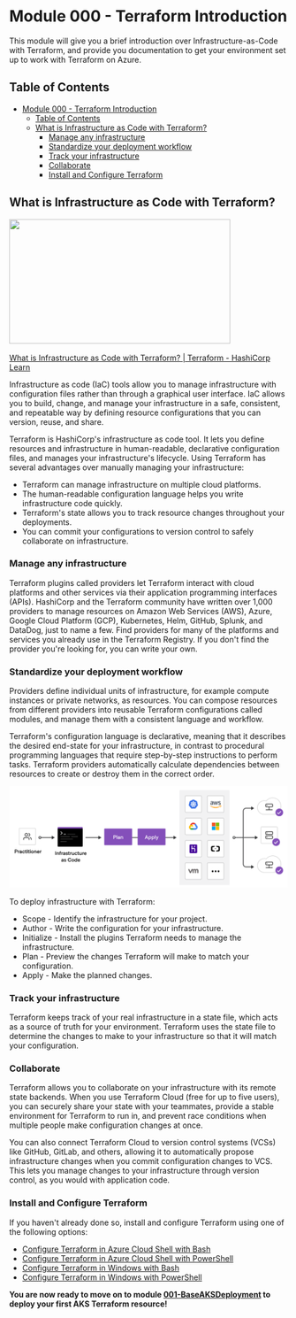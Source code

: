# Module 000 - Terraform Introduction

This module will give you a brief introduction over Infrastructure-as-Code with Terraform, and provide you documentation to get your environment set up to work with Terraform on Azure.

## Table of Contents

- [Module 000 - Terraform Introduction](#module-000---terraform-introduction)
  - [Table of Contents](#table-of-contents)
  - [What is Infrastructure as Code with Terraform?](#what-is-infrastructure-as-code-with-terraform)
    - [Manage any infrastructure](#manage-any-infrastructure)
    - [Standardize your deployment workflow](#standardize-your-deployment-workflow)
    - [Track your infrastructure](#track-your-infrastructure)
    - [Collaborate](#collaborate)
    - [Install and Configure Terraform](#install-and-configure-terraform)


## What is Infrastructure as Code with Terraform?

<p><a href="https://learn.hashicorp.com/tutorials/terraform/infrastructure-as-code?wvideo=mo76ckwvz4"><img src="https://embed-ssl.wistia.com/deliveries/41c56d0e44141eb3654ae77f4ca5fb41.jpg?image_play_button_size=2x&amp;image_crop_resized=960x540&amp;image_play_button=1&amp;image_play_button_color=1563ffe0" width="400" height="225" style="width: 400px; height: 225px;"></a></p><p><a href="https://learn.hashicorp.com/tutorials/terraform/infrastructure-as-code?wvideo=mo76ckwvz4">


What is Infrastructure as Code with Terraform? | Terraform - HashiCorp Learn</a></p>

Infrastructure as code (IaC) tools allow you to manage infrastructure with configuration files rather than through a graphical user interface. IaC allows you to build, change, and manage your infrastructure in a safe, consistent, and repeatable way by defining resource configurations that you can version, reuse, and share.

Terraform is HashiCorp's infrastructure as code tool. It lets you define resources and infrastructure in human-readable, declarative configuration files, and manages your infrastructure's lifecycle. Using Terraform has several advantages over manually managing your infrastructure:

- Terraform can manage infrastructure on multiple cloud platforms.
- The human-readable configuration language helps you write infrastructure code quickly.
- Terraform's state allows you to track resource changes throughout your deployments.
- You can commit your configurations to version control to safely collaborate on infrastructure.

### Manage any infrastructure

Terraform plugins called providers let Terraform interact with cloud platforms and other services via their application programming interfaces (APIs). HashiCorp and the Terraform community have written over 1,000 providers to manage resources on Amazon Web Services (AWS), Azure, Google Cloud Platform (GCP), Kubernetes, Helm, GitHub, Splunk, and DataDog, just to name a few. Find providers for many of the platforms and services you already use in the Terraform Registry. If you don't find the provider you're looking for, you can write your own.

### Standardize your deployment workflow

Providers define individual units of infrastructure, for example compute instances or private networks, as resources. You can compose resources from different providers into reusable Terraform configurations called modules, and manage them with a consistent language and workflow.

Terraform's configuration language is declarative, meaning that it describes the desired end-state for your infrastructure, in contrast to procedural programming languages that require step-by-step instructions to perform tasks. Terraform providers automatically calculate dependencies between resources to create or destroy them in the correct order.

![tfflexibility](../../docs/images/000-flexibility.png)

To deploy infrastructure with Terraform:

- Scope - Identify the infrastructure for your project.
- Author - Write the configuration for your infrastructure.
- Initialize - Install the plugins Terraform needs to manage the infrastructure.
- Plan - Preview the changes Terraform will make to match your configuration.
- Apply - Make the planned changes.

### Track your infrastructure

Terraform keeps track of your real infrastructure in a state file, which acts as a source of truth for your environment. Terraform uses the state file to determine the changes to make to your infrastructure so that it will match your configuration.

### Collaborate

Terraform allows you to collaborate on your infrastructure with its remote state backends. When you use Terraform Cloud (free for up to five users), you can securely share your state with your teammates, provide a stable environment for Terraform to run in, and prevent race conditions when multiple people make configuration changes at once.

You can also connect Terraform Cloud to version control systems (VCSs) like GitHub, GitLab, and others, allowing it to automatically propose infrastructure changes when you commit configuration changes to VCS. This lets you manage changes to your infrastructure through version control, as you would with application code.

### Install and Configure Terraform

If you haven't already done so, install and configure Terraform using one of the following options:

- [Configure Terraform in Azure Cloud Shell with Bash](https://docs.microsoft.com/en-us/azure/developer/terraform/get-started-cloud-shell-bash)
- [Configure Terraform in Azure Cloud Shell with PowerShell](https://docs.microsoft.com/en-us/azure/developer/terraform/get-started-cloud-shell-powershell)
- [Configure Terraform in Windows with Bash](https://docs.microsoft.com/en-us/azure/developer/terraform/get-started-windows-bash)
- [Configure Terraform in Windows with PowerShell](https://docs.microsoft.com/en-us/azure/developer/terraform/get-started-windows-powershell)

**You are now ready to move on to module [001-BaseAKSDeployment](../001-BaseAKSDeployment/README..md) to deploy your first AKS Terraform resource!**
